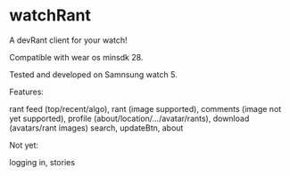 # watchRant
A devRant client for your watch!

Compatible with wear os minsdk 28.

Tested and developed on Samnsung watch 5.

Features:

rant feed (top/recent/algo),
rant (image supported),
comments (image not yet supported),
profile (about/location/.../avatar/rants),
download (avatars/rant images)
search,
updateBtn,
about

Not yet:

logging in,
stories
